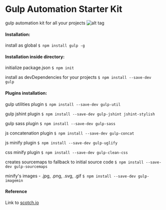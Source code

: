 # Gulp Automation Starter Kit
gulp automation kit for all your projects
![alt tag](http://i.imgur.com/ppfPbL4.png)

#### Installation:
install as global `$ npm install gulp -g`

#### Installation inside directory:
initialize package.json `$ npm init`

install as devDependencies for your projects `$ npm install --save-dev gulp`

#### Plugins installation:
gulp utilities plugin `$ npm install --save-dev gulp-util`

gulp jshint plugin `$ npm install --save-dev gulp-jshint jshint-stylish`

gulp sass plugin `$ npm install --save-dev gulp-sass`

js concatenation plugin `$ npm install --save-dev gulp-concat`

js minify plugin `$ npm install --save-dev gulp-uglify`

css minify plugin `$ npm install --save-dev gulp-clean-css `

creates sourcemaps to fallback to initial source code `$ npm install --save-dev gulp-sourcemaps`

minify's images - .jpg, .png, .svg, .gif `$ npm install --save-dev gulp-imagemin`

#### Reference
Link to [scotch.io](https://scotch.io/tutorials/automate-your-tasks-easily-with-gulp-js)